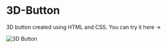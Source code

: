 # 3D-Button
3D button created using HTML and CSS.
You can try it here -> 

![3D Button](https://github.com/BDukov/3D-Button/assets/107854265/0ff46b8e-83ec-472a-89b8-2b9e457f8d75)
